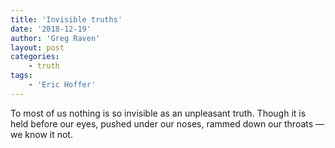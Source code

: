 ```yaml
---
title: 'Invisible truths'
date: '2018-12-19'
author: 'Greg Raven'
layout: post
categories:
    - truth
tags:
    - 'Eric Hoffer'
---
```


To most of us nothing is so invisible as an unpleasant truth. Though it is held before our eyes, pushed under our noses, rammed down our throats — we know it not.